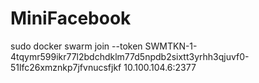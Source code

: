 # MiniFacebook

sudo docker swarm join --token SWMTKN-1-4tqymr599ikr77l2bdchdklm77d5npdb2sixtt3yrhh3qjuvf0-51lfc26xmznkp7jfvnucsfjkf 10.100.104.6:2377
